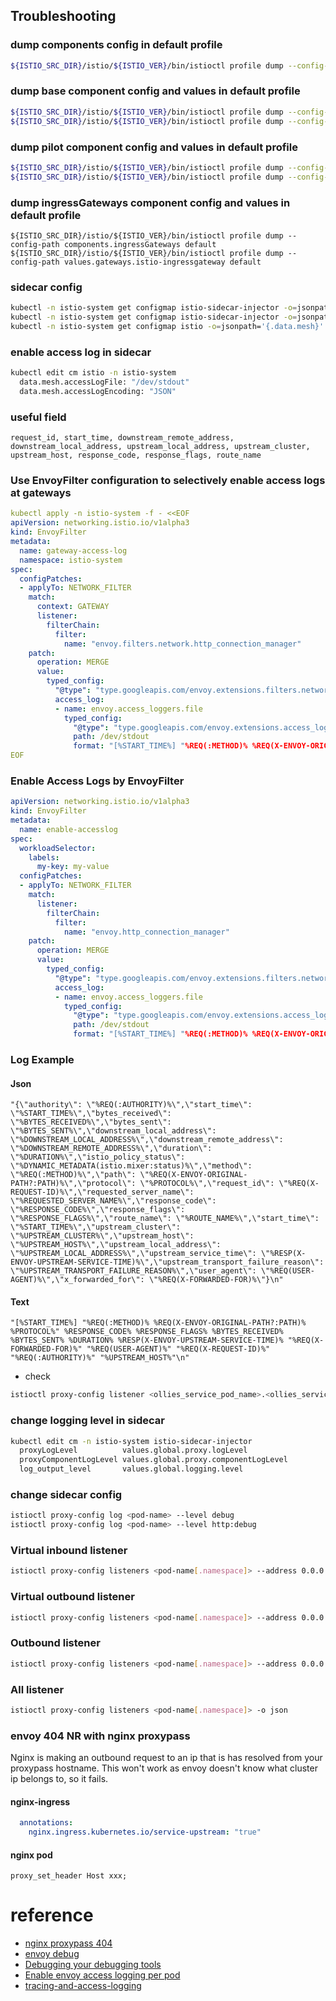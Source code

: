 ## Troubleshooting
### dump components config in default profile
```bash
${ISTIO_SRC_DIR}/istio/${ISTIO_VER}/bin/istioctl profile dump --config-path components default
```
### dump base component config and values in default profile
```bash
${ISTIO_SRC_DIR}/istio/${ISTIO_VER}/bin/istioctl profile dump --config-path components.base default
${ISTIO_SRC_DIR}/istio/${ISTIO_VER}/bin/istioctl profile dump --config-path values.base default
```
### dump pilot component config and values in default profile
```bash
${ISTIO_SRC_DIR}/istio/${ISTIO_VER}/bin/istioctl profile dump --config-path components.pilot default
${ISTIO_SRC_DIR}/istio/${ISTIO_VER}/bin/istioctl profile dump --config-path values.pilot default
```
### dump ingressGateways component config and values in default profile
```
${ISTIO_SRC_DIR}/istio/${ISTIO_VER}/bin/istioctl profile dump --config-path components.ingressGateways default
${ISTIO_SRC_DIR}/istio/${ISTIO_VER}/bin/istioctl profile dump --config-path values.gateways.istio-ingressgateway default
```
### sidecar config
```bash
kubectl -n istio-system get configmap istio-sidecar-injector -o=jsonpath='{.data.config}' > inject-config.yaml
kubectl -n istio-system get configmap istio-sidecar-injector -o=jsonpath='{.data.values}' > inject-values.yaml
kubectl -n istio-system get configmap istio -o=jsonpath='{.data.mesh}' > mesh-config.yaml
```
### enable access log in sidecar
```bash
kubectl edit cm istio -n istio-system
  data.mesh.accessLogFile: "/dev/stdout"
  data.mesh.accessLogEncoding: "JSON"
```
### useful field
```
request_id, start_time, downstream_remote_address, downstream_local_address, upstream_local_address, upstream_cluster, upstream_host, response_code, response_flags, route_name
```
### Use EnvoyFilter configuration to selectively enable access logs at gateways
```yaml
kubectl apply -n istio-system -f - <<EOF
apiVersion: networking.istio.io/v1alpha3
kind: EnvoyFilter
metadata:
  name: gateway-access-log
  namespace: istio-system
spec:
  configPatches:
  - applyTo: NETWORK_FILTER
    match:
      context: GATEWAY
      listener:
        filterChain:
          filter:
            name: "envoy.filters.network.http_connection_manager"
    patch:
      operation: MERGE
      value:
        typed_config:
          "@type": "type.googleapis.com/envoy.extensions.filters.network.http_connection_manager.v3.HttpConnectionManager"
          access_log:
          - name: envoy.access_loggers.file
            typed_config:
              "@type": "type.googleapis.com/envoy.extensions.access_loggers.file.v3.FileAccessLog"
              path: /dev/stdout
              format: "[%START_TIME%] "%REQ(:METHOD)% %REQ(X-ENVOY-ORIGINAL-PATH?:PATH)% %PROTOCOL%" %RESPONSE_CODE% %RESPONSE_FLAGS% %BYTES_RECEIVED% %BYTES_SENT% %DURATION% %RESP(X-ENVOY-UPSTREAM-SERVICE-TIME)% "%REQ(X-FORWARDED-FOR)%" "%REQ(USER-AGENT)%" "%REQ(X-REQUEST-ID)%" "%REQ(:AUTHORITY)%" "%UPSTREAM_HOST%"\n"
EOF
```
### Enable Access Logs by EnvoyFilter
```yaml
apiVersion: networking.istio.io/v1alpha3
kind: EnvoyFilter
metadata:
  name: enable-accesslog
spec:
  workloadSelector:
    labels:
      my-key: my-value
  configPatches:
  - applyTo: NETWORK_FILTER
    match:
      listener:
        filterChain:
          filter:
            name: "envoy.http_connection_manager"
    patch:
      operation: MERGE
      value:
        typed_config:
          "@type": "type.googleapis.com/envoy.extensions.filters.network.http_connection_manager.v3.HttpConnectionManager"
          access_log:
          - name: envoy.access_loggers.file
            typed_config:
              "@type": "type.googleapis.com/envoy.extensions.access_loggers.file.v3.FileAccessLog"
              path: /dev/stdout
              format: "[%START_TIME%] "%REQ(:METHOD)% %REQ(X-ENVOY-ORIGINAL-PATH?:PATH)% %PROTOCOL%" %RESPONSE_CODE% %RESPONSE_FLAGS% %BYTES_RECEIVED% %BYTES_SENT% %DURATION% %RESP(X-ENVOY-UPSTREAM-SERVICE-TIME)% "%REQ(X-FORWARDED-FOR)%" "%REQ(USER-AGENT)%" "%REQ(X-REQUEST-ID)%" "%REQ(:AUTHORITY)%" "%UPSTREAM_HOST%"\n"
```
### Log Example
#### Json
```
"{\"authority\": \"%REQ(:AUTHORITY)%\",\"start_time\": \"%START_TIME%\",\"bytes_received\": \"%BYTES_RECEIVED%\",\"bytes_sent\": \"%BYTES_SENT%\",\"downstream_local_address\": \"%DOWNSTREAM_LOCAL_ADDRESS%\",\"downstream_remote_address\": \"%DOWNSTREAM_REMOTE_ADDRESS%\",\"duration\": \"%DURATION%\",\"istio_policy_status\": \"%DYNAMIC_METADATA(istio.mixer:status)%\",\"method\": \"%REQ(:METHOD)%\",\"path\": \"%REQ(X-ENVOY-ORIGINAL-PATH?:PATH)%\",\"protocol\": \"%PROTOCOL%\",\"request_id\": \"%REQ(X-REQUEST-ID)%\",\"requested_server_name\": \"%REQUESTED_SERVER_NAME%\",\"response_code\": \"%RESPONSE_CODE%\",\"response_flags\": \"%RESPONSE_FLAGS%\",\"route_name\": \"%ROUTE_NAME%\",\"start_time\": \"%START_TIME%\",\"upstream_cluster\": \"%UPSTREAM_CLUSTER%\",\"upstream_host\": \"%UPSTREAM_HOST%\",\"upstream_local_address\": \"%UPSTREAM_LOCAL_ADDRESS%\",\"upstream_service_time\": \"%RESP(X-ENVOY-UPSTREAM-SERVICE-TIME)%\",\"upstream_transport_failure_reason\": \"%UPSTREAM_TRANSPORT_FAILURE_REASON%\",\"user_agent\": \"%REQ(USER-AGENT)%\",\"x_forwarded_for\": \"%REQ(X-FORWARDED-FOR)%\"}\n"
```
#### Text
```
"[%START_TIME%] "%REQ(:METHOD)% %REQ(X-ENVOY-ORIGINAL-PATH?:PATH)% %PROTOCOL%" %RESPONSE_CODE% %RESPONSE_FLAGS% %BYTES_RECEIVED% %BYTES_SENT% %DURATION% %RESP(X-ENVOY-UPSTREAM-SERVICE-TIME)% "%REQ(X-FORWARDED-FOR)%" "%REQ(USER-AGENT)%" "%REQ(X-REQUEST-ID)%" "%REQ(:AUTHORITY)%" "%UPSTREAM_HOST%"\n"
```
* check
```bash
istioctl proxy-config listener <ollies_service_pod_name>.<ollies_service_ns> -o json | grep path -B 1
```
### change logging level in sidecar
```bash
kubectl edit cm -n istio-system istio-sidecar-injector
  proxyLogLevel          values.global.proxy.logLevel
  proxyComponentLogLevel values.global.proxy.componentLogLevel
  log_output_level       values.global.logging.level
```
### change sidecar config
```bash
istioctl proxy-config log <pod-name> --level debug
istioctl proxy-config log <pod-name> --level http:debug
```
### Virtual inbound listener
```bash
istioctl proxy-config listeners <pod-name[.namespace]> --address 0.0.0.0 --port 15006 -o json
```
### Virtual outbound listener
```bash
istioctl proxy-config listeners <pod-name[.namespace]> --address 0.0.0.0 --port 15001 -o json
```
### Outbound listener
```bash
istioctl proxy-config listeners <pod-name[.namespace]> --address 0.0.0.0 --port 80 -o json
```
### All listener
```bash
istioctl proxy-config listeners <pod-name[.namespace]> -o json
```
### envoy 404 NR with nginx proxypass
Nginx is making an outbound request to an ip that is has resolved from your proxypass hostname. This won't work as envoy doesn't know what cluster ip belongs to, so it fails.
#### nginx-ingress
```yaml
  annotations:
    nginx.ingress.kubernetes.io/service-upstream: "true"
```
#### nginx pod
```
proxy_set_header Host xxx;
```

# reference
* [nginx proxypass 404](https://github.com/istio/istio/issues/14450#issuecomment-498771781)
* [envoy debug](https://zhuanlan.zhihu.com/p/258777260)
* [Debugging your debugging tools](https://youtu.be/XAKY24b7XjQ)
* [Enable envoy access logging per pod](https://github.com/istio/istio.io/issues/7613)
* [tracing-and-access-logging](https://github.com/istio/istio/wiki/EnvoyFilter-Samples#tracing-and-access-logging)
